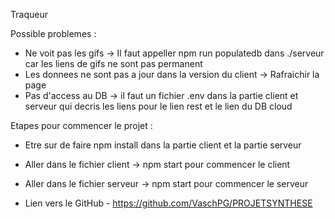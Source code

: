Traqueur

Possible problemes :
- Ne voit pas les gifs -> Il faut appeller npm run populatedb  dans ./serveur car les liens de gifs ne sont pas permanent
- Les donnees ne sont pas a jour dans la version du client -> Rafraichir la page
- Pas d'access au DB -> il faut un fichier .env dans la partie client et serveur qui decris les liens pour le lien rest et le lien du DB cloud

Etapes pour commencer le projet :
- Etre sur de faire npm install dans la partie client et la partie serveur
- Aller dans le fichier client -> npm start pour commencer le client
- Aller dans le fichier serveur -> npm start pour commencer le serveur

- Lien vers le GitHub - https://github.com/VaschPG/PROJETSYNTHESE
